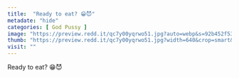 ```yaml
---
title:  "Ready to eat? 😁😈"
metadate: "hide"
categories: [ God Pussy ]
image: "https://preview.redd.it/qc7y00yqrwo51.jpg?auto=webp&s=92b452f532a0b0a1ba4a3a2c54f6da63354a120c"
thumb: "https://preview.redd.it/qc7y00yqrwo51.jpg?width=640&crop=smart&auto=webp&s=6a46334de6947378d7201c32bf0154798cb86068"
visit: ""
---
```

Ready to eat? 😁😈
